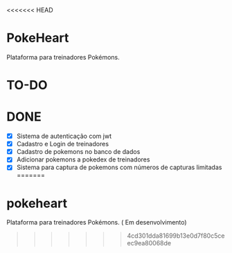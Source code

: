 <<<<<<< HEAD
# PokeHeart
Plataforma para treinadores Pokémons.


# TO-DO


# DONE

- [x] Sistema de autenticação com jwt
- [x] Cadastro e Login de treinadores
- [x] Cadastro de pokemons no banco de dados
- [x] Adicionar pokemons a pokedex de treinadores
- [x] Sistema para captura de pokemons com números de capturas limitadas
=======
# pokeheart
Plataforma para treinadores Pokémons. ( Em desenvolvimento)
>>>>>>> 4cd301dda81699b13e0d7f80c5ceec9ea80068de
